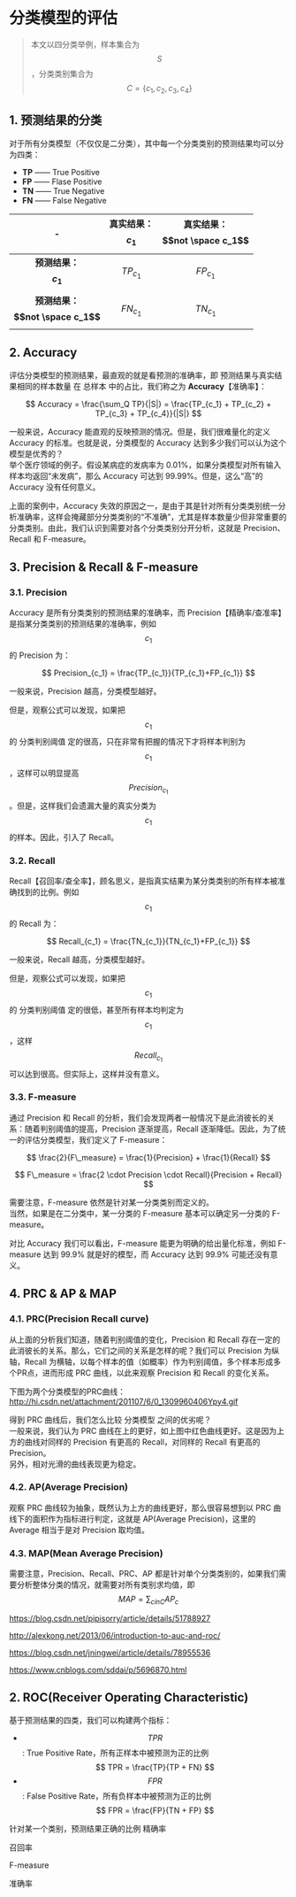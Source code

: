 <!-- toc -->

# 分类模型的评估

> 本文以四分类举例，样本集合为 $$ S $$，分类类别集合为 $$ C=\{c_1, c_2, c_3, c_4\} $$

## 1. 预测结果的分类

对于所有分类模型（不仅仅是二分类），其中每一个分类类别的预测结果均可以分为四类： 

- **TP** —— True Positive
- **FP** —— Flase Positive
- **TN** —— True Negative
- **FN** —— False Negative

-|真实结果：$$c_1$$|真实结果：$$not \space c_1$$ 
:-:|:-:|:-:
**预测结果：$$c_1$$** | $$TP_{c_1}$$ | $$FP_{c_1}$$
**预测结果：$$not \space c_1$$** | $$FN_{c_1}$$ | $$TN_{c_1}$$

## 2. Accuracy

评估分类模型的预测结果，最直观的就是看预测的准确率，即 预测结果与真实结果相同的样本数量 在 总样本 中的占比，我们称之为 **Accuracy**【准确率】：

$$
Accuracy = \frac{\sum_Q TP}{|S|} = \frac{TP_{c_1} + TP_{c_2} + TP_{c_3} + TP_{c_4}}{|S|}
$$

一般来说，Accuracy 能直观的反映预测的情况。但是，我们很难量化的定义 Accuracy 的标准。也就是说，分类模型的 Accuracy 达到多少我们可以认为这个模型是优秀的？   
举个医疗领域的例子。假设某病症的发病率为 0.01%，如果分类模型对所有输入样本均返回“未发病”，那么 Accuracy 可达到 99.99%。但是，这么“高”的 Accuracy 没有任何意义。

上面的案例中，Accuracy 失效的原因之一，是由于其是针对所有分类类别统一分析准确率，这样会掩藏部分分类类别的“不准确”，尤其是样本数量少但非常重要的分类类别。由此，我们认识到需要对各个分类类别分开分析，这就是 Precision、Recall 和 F-measure。

## 3. Precision & Recall & F-measure

### 3.1. Precision

Accuracy 是所有分类类别的预测结果的准确率，而 Precision【精确率/查准率】是指某分类类别的预测结果的准确率，例如 $$c_1$$ 的 Precision 为：

$$
Precision_{c_1} = \frac{TP_{c_1}}{TP_{c_1}+FP_{c_1}} 
$$

一般来说，Precision 越高，分类模型越好。

但是，观察公式可以发现，如果把 $$c_1$$ 的 分类判别阈值 定的很高，只在非常有把握的情况下才将样本判别为 $$c_1$$，这样可以明显提高 $$ Precision_{c_1} $$。但是，这样我们会遗漏大量的真实分类为 $$c_1$$ 的样本。因此，引入了 Recall。

### 3.2. Recall

Recall【召回率/查全率】，顾名思义，是指真实结果为某分类类别的所有样本被准确找到的比例。例如 $$c_1$$ 的 Recall 为：

$$
Recall_{c_1} = \frac{TN_{c_1}}{TN_{c_1}+FP_{c_1}}
$$

一般来说，Recall 越高，分类模型越好。

但是，观察公式可以发现，如果把 $$c_1$$ 的 分类判别阈值 定的很低，甚至所有样本均判定为 $$c_1$$，这样 $$Recall_{c_1}$$ 可以达到很高。但实际上，这样并没有意义。

### 3.3. F-measure

通过 Precision 和 Recall 的分析，我们会发现两者一般情况下是此消彼长的关系：随着判别阈值的提高，Precision 逐渐提高，Recall 逐渐降低。因此，为了统一的评估分类模型，我们定义了 F-measure：

$$
\frac{2}{F\_measure} = \frac{1}{Precision} + \frac{1}{Recall}       
$$

$$
F\_measure = \frac{2 \cdot Precision \cdot Recall}{Precision + Recall}
$$

需要注意，F-measure 依然是针对某一分类类别而定义的。  
当然，如果是在二分类中，某一分类的 F-measure 基本可以确定另一分类的 F-measure。

对比 Accuracy 我们可以看出，F-measure 能更为明确的给出量化标准，例如 F-measure 达到 99.9% 就是好的模型，而 Accuracy 达到 99.9% 可能还没有意义。

## 4. PRC & AP & MAP

### 4.1. PRC(Precision Recall curve)

从上面的分析我们知道，随着判别阈值的变化，Precision 和 Recall 存在一定的此消彼长的关系。那么，它们之间的关系是怎样的呢？我们可以 Precision 为纵轴，Recall 为横轴，以每个样本的值（如概率）作为判别阈值，多个样本形成多个PR点，进而形成 PRC 曲线，以此来观察 Precision 和 Recall 的变化关系。

下图为两个分类模型的PRC曲线：
http://hi.csdn.net/attachment/201107/6/0_1309960406Ypy4.gif

得到 PRC 曲线后，我们怎么比较 分类模型 之间的优劣呢？   
一般来说，我们认为 PRC 曲线在上的更好，如上图中红色曲线更好。这是因为上方的曲线对同样的 Precision 有更高的 Recall，对同样的 Recall 有更高的 Precision。   
另外，相对光滑的曲线表现更为稳定。

### 4.2. AP(Average Precision)

观察 PRC 曲线较为抽象，既然认为上方的曲线更好，那么很容易想到以 PRC 曲线下的面积作为指标进行判定，这就是 AP(Average Precision)，这里的 Average 相当于是对 Precision 取均值。 

### 4.3. MAP(Mean Average Precision)

需要注意，Precision、Recall、PRC、AP 都是针对单个分类类别的，如果我们需要分析整体分类的情况，就需要对所有类别求均值，即
$$
MAP = \sum_{c in C} AP_c
$$

https://blog.csdn.net/pipisorry/article/details/51788927

http://alexkong.net/2013/06/introduction-to-auc-and-roc/

https://blog.csdn.net/jningwei/article/details/78955536

https://www.cnblogs.com/sddai/p/5696870.html

## 2. ROC(Receiver Operating Characteristic)

基于预测结果的四类，我们可以构建两个指标：

- $$TPR$$ : True Positive Rate，所有正样本中被预测为正的比例
    $$
    TPR = \frac{TP}{TP + FN}
    $$
- $$FPR$$ : False Positive Rate，所有负样本中被预测为正的比例
    $$
    FPR = \frac{FP}{TN + FP}
    $$

针对某一个类别，预测结果正确的比例
精确率


召回率


F-measure


准确率

